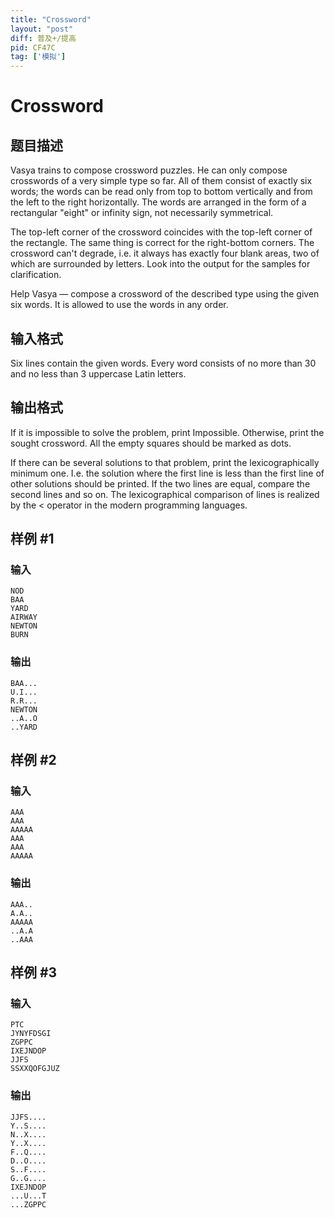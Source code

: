 ```yaml
---
title: "Crossword"
layout: "post"
diff: 普及+/提高
pid: CF47C
tag: ['模拟']
---
```


# Crossword

## 题目描述

Vasya trains to compose crossword puzzles. He can only compose crosswords of a very simplе type so far. All of them consist of exactly six words; the words can be read only from top to bottom vertically and from the left to the right horizontally. The words are arranged in the form of a rectangular "eight" or infinity sign, not necessarily symmetrical.

The top-left corner of the crossword coincides with the top-left corner of the rectangle. The same thing is correct for the right-bottom corners. The crossword can't degrade, i.e. it always has exactly four blank areas, two of which are surrounded by letters. Look into the output for the samples for clarification.

Help Vasya — compose a crossword of the described type using the given six words. It is allowed to use the words in any order.

## 输入格式

Six lines contain the given words. Every word consists of no more than 30 and no less than 3 uppercase Latin letters.

## 输出格式

If it is impossible to solve the problem, print Impossible. Otherwise, print the sought crossword. All the empty squares should be marked as dots.

If there can be several solutions to that problem, print the lexicographically minimum one. I.e. the solution where the first line is less than the first line of other solutions should be printed. If the two lines are equal, compare the second lines and so on. The lexicographical comparison of lines is realized by the < operator in the modern programming languages.

## 样例 #1

### 输入

```
NOD
BAA
YARD
AIRWAY
NEWTON
BURN

```

### 输出

```
BAA...
U.I...
R.R...
NEWTON
..A..O
..YARD

```

## 样例 #2

### 输入

```
AAA
AAA
AAAAA
AAA
AAA
AAAAA

```

### 输出

```
AAA..
A.A..
AAAAA
..A.A
..AAA

```

## 样例 #3

### 输入

```
PTC
JYNYFDSGI
ZGPPC
IXEJNDOP
JJFS
SSXXQOFGJUZ

```

### 输出

```
JJFS....
Y..S....
N..X....
Y..X....
F..Q....
D..O....
S..F....
G..G....
IXEJNDOP
...U...T
...ZGPPC

```

